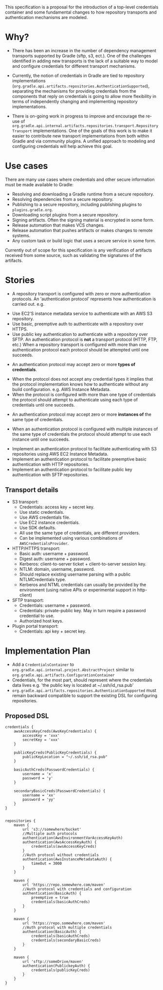 This specification is a proposal for the introduction of a top-level credentials container and some fundamental changes to
how repository transports and authentication mechanisms are modeled.

# Why?

* There has been an increase in the number of dependency management transports supported by Gradle (sftp, s3, ect.). One of the challenges identified in adding
 new transports is the lack of a suitable way to model and configure credentials for different transport mechanisms.

* Currently, the notion of credentials in Gradle are tied to repository implementations (`org.gradle.api.artifacts.repositories.AuthenticationSupported`), separating the mechanisms
 for providing credentials from the components that reply on credentials is going to allow more flexibility in terms of independently changing and implementing repository implementations.

* There is on-going work in progress to improve and encourage the re-use of `org.gradle.api.internal.artifacts.repositories.transport.RepositoryTransport` implementations. One of the goals of this work is to
make it easier to contribute new transport implementations from both within Gradle and via community plugins. A unified approach to modeling and configuring credentials will help achieve this goal.

# Use cases 

There are many use cases where credentials and other secure information must be made available to Gradle: 

* Resolving and downloading a Gradle runtime from a secure repository.
* Resolving dependencies from a secure repository.
* Publishing to a secure repository, including publishing plugins to `plugins.gradle.org`.
* Downloading script plugins from a secure repository. 
* Signing artifacts. Often the signing material is encrypted in some form.
* Release automation that makes VCS changes.
* Release automation that pushes artifacts or makes changes to remote systems. 
* Any custom task or build logic that uses a secure service in some form.

Currently out of scope for this specification is any verification of artifacts received from some source, such as validating the signatures of the artifacts.

# Stories

* A repository transport is configured with zero or more authentication protocols. An 'authentication protocol' represents how authentication is carried out. e.g.
 - Use EC2'S instance metadata service to authenticate with an AWS S3 repository.
 - Use basic, preemptive auth to authenticate with a repository over HTTPS.
 - Use public key authentication to authenticate with a repository over SFTP.
An authentication protocol is __not__ a transport protocol (HTTP, FTP, etc.)
When a repository transport is configured with more than one authentication protocol each protocol should be attempted until one succeeds.

* An authentication protocol may accept zero or more __types of credentials__.
 - When the protocol does not accept any credential types it implies that the protocol implementation knows how to authenticate without any build configuration. e.g. AWS Instance Metadata.
 - When the protocol is configured with more than one type of credentials the protocol should attempt to authenticate using each type of credentials until one succeeds.

* An authentication protocol may accept zero or more __instances of__ the same type of credentials.
 - When an authentication protocol is configured with multiple instances of the same type of credentials the protocol should attempt to use each instance until one succeeds.

* Implement an authentication protocol to facilitate authenticating with S3 repositories using AWS EC2 Instance Metadata.
* Implement an authentication protocol to facilitate preemptive basic authentication with HTTP repositories.
* Implement an authentication protocol to facilitate public key authentication with SFTP repositories.

## Transport details

* S3 transport:
    - Credentials: access key + secret key.
    - Use static credentials. 
    - Use AWS credentials file.
    - Use EC2 instance credentials.
    - Use SDK defaults.
    - All use the same type of credentials, are different providers. 
    - Can be implemented using various combinations of `AWSCredentialsProvider`.
* HTTP/HTTPS transport:
    - Basic auth: username + password.
    - Digest auth: username + password.
    - Kerberos: client-to-server ticket + client-to-server session key.
    - NTLM: domain, username, password.
    - Should replace existing username parsing with a public NTLMCredentials type.
    - Kerberos and NTML credentials can usually be provided by the environment (using native APIs or experimental support in http-client)
* SFTP transport:
    - Credentials: username + password.
    - Credentials: private-public key. May in turn require a password credential to use.
    - Authorized host keys.
* Plugin portal transport:
    - Credentials: api key + secret key.

# Implementation Plan

* Add a `CredentialsContainer` to `org.gradle.api.internal.project.AbstractProject` similar to `org.gradle.api.artifacts.ConfigurationContainer`
* Credentials, for the most part, should represent where the credentials data lives e.g. 'the public key is located at ~/.ssh/id_rsa.pub'
* `org.gradle.api.artifacts.repositories.AuthenticationSupported` must remain backward compatible to support the existing DSL for configuring repositories.

## Proposed DSL

```
credentials {
    awsAccessKeyCreds(AwsKeyCredentials) {
        accessKey = 'xxx'
        secretKey = 'xxx'
    }

    publicKeyCreds(PublicKeyCredentials) {
        publicKeyLocation = "~/.ssh/id_rsa.pub"
    }

    basicAuthCreds(PasswordCredentials) {
        username = 'x'
        password = 'y'
    }

    secondaryBasicCreds(PasswordCredentials) {
        username = 'xx'
        password = 'yy'
    }
}


repositories {
    maven {
        url 's3://somewhere/bucket'
        //Multiple auth protocols
        authentication(AwsEnvironmentVarAccessKeyAuth)
        authentication(AwsAccessKeyAuth) {
            credentials(awsAccessKeyCreds)
        }
        //Auth protocol without credentials
        authentication(AwsInstanceMetadataAuth) {
            timeOut = 3000
        }
    }

    maven {
        url 'https://repo.somewhere.com/maven'
        //Auth protocol with credentials and configuration
        authentication(BasicAuth) {
            preemptive = true
            credentials(basicAuthCreds)
        }
    }

    maven {
        url 'https://repo.somewhere.com/maven'
        //Auth protocol with multiple credentials
        authentication(BasicAuth) {
            credentials(basicAuthCreds)
            credentials(secondaryBasicCreds)
        }
    }

    maven {
        url 'sftp://someDrive/maven'
        authentication(PublickeyAuth) {
            credentials(publicKeyCreds)
        }
    }
}
```
